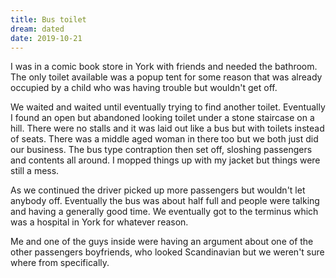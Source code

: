```yaml
---
title: Bus toilet
dream: dated
date: 2019-10-21
---
```


I was in a comic book store in York with friends and needed the bathroom. The only toilet available was a popup tent for some reason that was already occupied by a child who was having trouble but wouldn't get off.

We waited and waited until eventually trying to find another toilet. Eventually I found an open but abandoned looking toilet under a stone staircase on a hill. There were no stalls and it was laid out like a bus but with toilets instead of seats. There was a middle aged woman in there too but we both just did our business. The bus type contraption then set off, sloshing passengers and contents all around. I mopped things up with my jacket but things were still a mess.

As we continued the driver picked up more passengers but wouldn't let anybody off. Eventually the bus was about half full and people were talking and having a generally good time. We eventually got to the terminus which was a hospital in York for whatever reason.

Me and one of the guys inside were having an argument about one of the other passengers boyfriends, who looked Scandinavian but we weren't sure where from specifically.